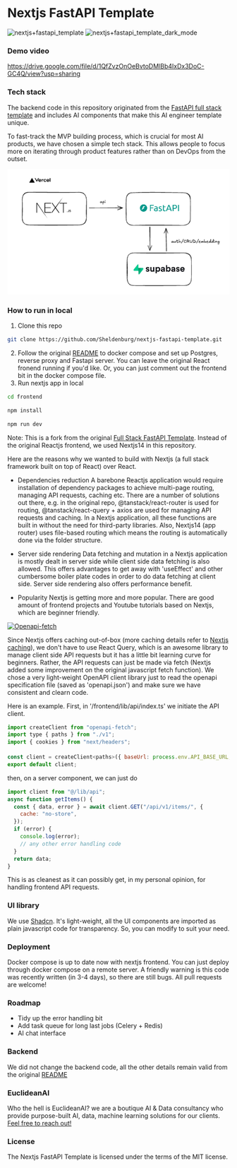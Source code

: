 # Nextjs FastAPI Template

<!-- <a href="https://github.com/tiangolo/full-stack-fastapi-template/actions?query=workflow%3ATest" target="_blank"><img src="https://github.com/tiangolo/full-stack-fastapi-template/workflows/Test/badge.svg" alt="Test"></a>
<a href="https://coverage-badge.samuelcolvin.workers.dev/redirect/tiangolo/full-stack-fastapi-template" target="_blank"><img src="https://coverage-badge.samuelcolvin.workers.dev/tiangolo/full-stack-fastapi-template.svg" alt="Coverage"></a> -->

![nextjs+fastapi_template](nextjs+fastapi-template.png)
![nextjs+fastapi_template_dark_mode](nextjs+fastapi-template-dark-mode.png)

### Demo video
https://drive.google.com/file/d/1QfZvzOnOeBvtoDMlBb4IxDx3DoC-GC4Q/view?usp=sharing

### Tech stack
The backend code in this repository originated from the [FastAPI full stack template](https://github.com/fastapi/full-stack-fastapi-template) and includes AI components that make this AI engineer template unique.

To fast-track the MVP building process, which is crucial for most AI products, we have chosen a simple tech stack. This allows people to focus more on iterating through product features rather than on DevOps from the outset.

![architecture](architecture.png)

### How to run in local
1. Clone this repo
```bash
git clone https://github.com/Sheldenburg/nextjs-fastapi-template.git
```
2. Follow the original [README]('README-original.md') to docker compose and set up Postgres, reverse proxy and Fastapi server. You can leave the original React fronend running if you'd like. Or, you can just comment out the frontend bit in the docker compose file.
3. Run nextjs app in local
```bash
cd frontend
```
```bash
npm install
```
```bash
npm run dev
```

Note: This is a fork from the original [Full Stack FastAPI Template](https://github.com/tiangolo/full-stack-fastapi-template "Full Stack FastAPI Template"). Instead of the original Reactjs frontend, we used Nextjs14 in this repository.

Here are the reasons why we wanted to build with Nextjs (a full stack framework built on top of React) over React.
- Dependencies reduction
A barebone Reactjs application would require installation of dependency packages to achieve multi-page routing, managing API requests, caching etc. There are a number of solutions out there, e.g. in the original repo, @tanstack/react-router is used for routing, @tanstack/react-query + axios are used for managing API requests and caching.
In a Nextjs application, all these functions are built in without the need for third-party libraries. Also, Nextjs14 (app router) uses file-based routing which means the routing is automatically done via the folder structure.

- Server side rendering
Data fetching and mutation in a Nextjs application is mostly dealt in server side while client side data fetching is also allowed. This offers advantages to get away with 'useEffect' and other cumbersome boiler plate codes in order to do data fetching at client side. Server side rendering also offers performance benefit.

- Popularity
Nextjs is getting more and more popular. There are good amount of frontend projects and Youtube tutorials based on Nextjs, which are beginner friendly.

[![Openapi-fetch](https://openapi-ts.pages.dev/assets/openapi-fetch.svg "Openapi-fetch")](https://openapi-ts.pages.dev/openapi-fetch/ "Openapi-fetch")

Since Nextjs offers caching out-of-box (more caching details refer to [Nextjs caching](http://https://nextjs.org/docs/app/building-your-application/caching "Nextjs caching")), we don't have to use React Query, which is an awesome library to manage client side API requests but it has a little bit learning curve for beginners. Rather, the API requests can just be made via fetch (Nextjs added some improvement on the original javascript fetch function). We chose a very light-weight OpenAPI client library just to read the openapi specification file (saved as 'openapi.json') and make sure we have consistent and clearn code.

Here is an example.
First, in '/frontend/lib/api/index.ts' we initiate the API client.

```javascript
import createClient from "openapi-fetch";
import type { paths } from "./v1";
import { cookies } from "next/headers";

const client = createClient<paths>({ baseUrl: process.env.API_BASE_URL, headers: { Authorization: `Bearer ${cookies().get("access_token")?.value}` } });
export default client;
```
then, on a server component, we can just do
```javascript
import client from "@/lib/api";
async function getItems() {
  const { data, error } = await client.GET("/api/v1/items/", {
    cache: "no-store",
  });
  if (error) {
    console.log(error);
	// any other error handling code
  }
  return data;
}
```
This is as cleanest as it can possibly get, in my personal opinion, for handling frontend API requests.

### UI library
We use [Shadcn](https://ui.shadcn.com/ "Shadcn"). It's light-weight, all the UI components are imported as plain javascript code for transparency. So, you can modify to suit your need.

### Deployment
Docker compose is up to date now with nextjs frontend. You can just deploy through docker compose on a remote server.
A friendly warning is this code was recently written (in 3-4 days), so there are still bugs. All pull requests are welcome!

### Roadmap
- Tidy up the error handling bit
- Add task queue for long last jobs (Celery + Redis)
- AI chat interface

### Backend
We did not change the backend code, all the other details remain valid from the original [README](README-original.md)

### EuclideanAI
Who the hell is EuclideanAI? we are a boutique AI & Data consultancy who provide purpose-built AI, data, machine learning solutions for our clients. [Feel free to reach out!](https://euclideanai.com/contactus/)

### License

The Nextjs FastAPI Template is licensed under the terms of the MIT license.
